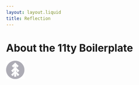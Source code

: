 ```yaml
---
layout: layout.liquid
title: Reflection
---
```


# About the 11ty **Boilerplate**
<img class="about" alt="pine" src="/images/pine.png" width="50" />